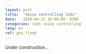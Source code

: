 ```yaml
---
layout: post
title:  "Voice controlling leds"
date:   2020-04-22 10:00:00 -0300
categories: leds voice controlling
lang: en
ref: gen_flood
---
```

Under construction...
